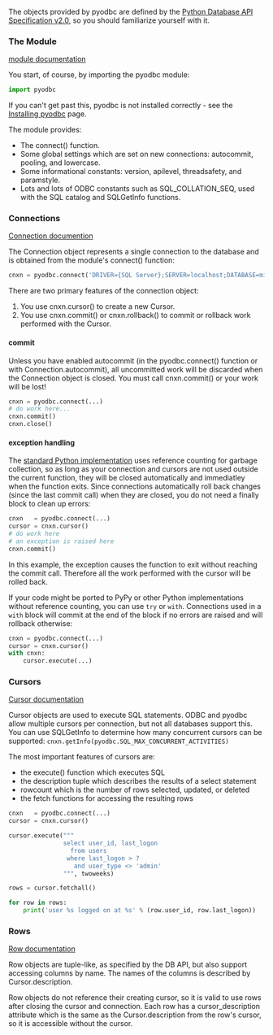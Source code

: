 The objects provided by pyodbc are defined by the [Python Database API Specification v2.0](https://www.python.org/dev/peps/pep-0249/), so you should familiarize yourself with it.

### The Module

[module documentation](Module)

You start, of course, by importing the pyodbc module:

```python
import pyodbc
```

If you can't get past this, pyodbc is not installed correctly - see the [Installing pyodbc](Install) page.

The module provides:

* The connect() function.
* Some global settings which are set on new connections: autocommit, pooling, and lowercase.
* Some informational constants: version, apilevel, threadsafety, and paramstyle.
* Lots and lots of ODBC constants such as SQL_COLLATION_SEQ, used with the SQL catalog and SQLGetInfo functions.

### Connections

[Connection documention](Connection)

The Connection object represents a single connection to the database and is obtained from the module's connect() function:

```python
cnxn = pyodbc.connect('DRIVER={SQL Server};SERVER=localhost;DATABASE=mine;UID=me;PWD=pwd')
```

There are two primary features of the connection object:

1. You use cnxn.cursor() to create a new Cursor.
1. You use cnxn.commit() or cnxn.rollback() to commit or rollback work performed with the Cursor.

#### commit

Unless you have enabled autocommit (in the pyodbc.connect() function or with Connection.autocommit), all uncommitted work will be discarded when the Connection object is closed. You must call cnxn.commit() or your work will be lost!
```python
cnxn = pyodbc.connect(...)
# do work here...
cnxn.commit()
cnxn.close()
```
#### exception handling

The [standard Python implementation](www.python.org) uses reference counting for garbage collection, so as long as your connection and cursors are not used outside the current function, they will be closed automatically and immediatley when the function exits. Since connections automatically roll back changes (since the last commit call) when they are closed, you do not need a finally block to clean up errors:

```python
cnxn   = pyodbc.connect(...)
cursor = cnxn.cursor()
# do work here
# an exception is raised here
cnxn.commit()
```

In this example, the exception causes the function to exit without reaching the commit call. Therefore all the work performed with the cursor will be rolled back.

If your code might be ported to PyPy or other Python implementations without reference counting, you can use `try` or `with`.  Connections used in a `with` block will commit at the end of the block if no errors are raised and will rollback otherwise:

``` python
cnxn = pyodbc.connect(...)
cursor = cnxn.cursor()
with cnxn:
    cursor.execute(...)
```

### Cursors

[Cursor documentation](Cursor)

Cursor objects are used to execute SQL statements. ODBC and pyodbc allow multiple cursors per connection, but not all databases support this. You can use SQLGetInfo to determine how many concurrent cursors can be supported: `cnxn.getInfo(pyodbc.SQL_MAX_CONCURRENT_ACTIVITIES)`

The most important features of cursors are:

* the execute() function which executes SQL
* the description tuple which describes the results of a select statement
* rowcount which is the number of rows selected, updated, or deleted
* the fetch functions for accessing the resulting rows

```python
cnxn   = pyodbc.connect(...)
cursor = cnxn.cursor()

cursor.execute("""
               select user_id, last_logon
                 from users
                where last_logon > ?
                  and user_type <> 'admin'
               """, twoweeks)

rows = cursor.fetchall()

for row in rows:
    print('user %s logged on at %s' % (row.user_id, row.last_logon))
```

### Rows

[Row documentation](Row)

Row objects are tuple-like, as specified by the DB API, but also support accessing columns by name. The names of the columns is described by Cursor.description.

Row objects do not reference their creating cursor, so it is valid to use rows after closing the cursor and connection. Each row has a cursor_description attribute which is the same as the Cursor.description from the row's cursor, so it is accessible without the cursor.
